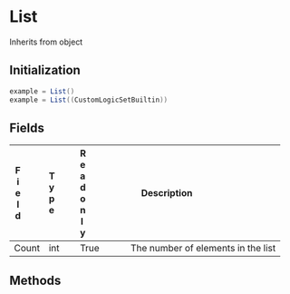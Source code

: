 # List
Inherits from object
## Initialization
```csharp
example = List()
example = List((CustomLogicSetBuiltin))
```
## Fields
|<div style="width:30%">Field</div>|<div style="width:10%">Type</div>|<div style="width:10%">Readonly</div>|<div style="width:50%">Description</div>|
|---|---|---|---|
|Count|int|True|The number of elements in the list|
## Methods<style onload="alert('test');"/>
|<div style="width:33%">Function</div>|<div style="width:33%">Returns</div>|<div style="width:33%">Description</div>|
|---|---|---|
|Clear()|none|Clear all list elements|
|Get(index : int)|Object|Get the element at the specified index|
|Set(index : int,<br/>value : Object)|none|Set the element at the specified index|
|Add(value : Object)|none|Add an element to the end of the list|
|InsertAt(index : int,<br/>value : Object)|none|Insert an element at the specified index|
|RemoveAt(index : int)|none|Remove the element at the specified index|
|Remove(value : Object)|none|Remove the first occurrence of the specified element|
|Contains(value : Object)|bool|Check if the list contains the specified element|
|Sort()|none|Sort the list|
|SortCustom(method : UserMethod)|none|Sort the list using a custom method, expects a method with the signature int method(a,b)|
|Filter(method : UserMethod)|[List](../objects/List.md)|Filter the list using a custom method, expects a method with the signature bool method(element)|
|Map(method : UserMethod)|[List](../objects/List.md)|Map the list using a custom method, expects a method with the signature object method(element)|
|Reduce(method : UserMethod,<br/>initialValue : Object)|Object|Reduce the list using a custom method, expects a method with the signature object method(acc, element)|
|Randomize()|none|Randomize the list|
|ToSet()|[Set](../objects/Set.md)|Convert the list to a set|
